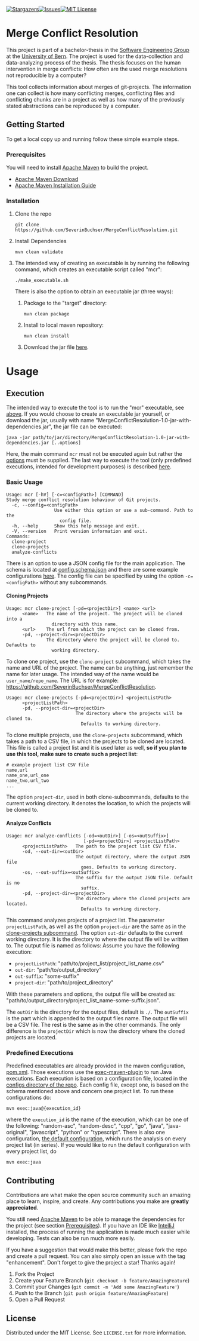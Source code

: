 [![Stargazers][stars-shield]][stars-url][![Issues][issues-shield]][issues-url][![MIT License][license-shield]][license-url]

# Merge Conflict Resolution

This project is part of a bachelor-thesis in the [Software Engineering Group](https://seg.inf.unibe.ch/) at the [University of Bern](https://www.unibe.ch/). The project is used for the data-collection and data-analyzing process of the thesis. The thesis focuses on the human intervention in merge conflicts: How often are the used merge resolutions not reproducible by a computer?

This tool collects information about merges of git-projects. The information one can collect is how many conflicting merges, conflicting files and conflicting chunks are in a project as well as how many of the previously stated abstractions can be reproduced by a computer.



## Getting Started

To get a local copy up and running follow these simple example steps.

### Prerequisites

You will need to install [Apache Maven](https://maven.apache.org/) to build the project.

* [Apache Maven Download](https://maven.apache.org/download.cgi)
* [Apache Maven Installation Guide](https://maven.apache.org/install.html)

### Installation

1. Clone the repo
   ```shell
   git clone https://github.com/SeverinBuchser/MergeConflictResolution.git
   ```

2. Install Dependencies
   ```shell
   mvn clean validate
   ```

3. <a name="make-executable"></a>The intended way of creating an executable is by running the following command, which creates an executable script called "mcr":

   ```shell
   ./make_executable.sh
   ```

   There is also the option to obtain an executable jar (three ways):

   1. Package to the "target" directory:

       ```shell
       mvn clean package
       ```

   2. Install to local maven repository:

       ```shell
       mvn clean install
       ```
   
   3. Download the jar file [here]().

# Usage

## Execution

The intended way to execute the tool is to run the "mcr" executable, see [above](#make-executable). If you would choose to create an executable jar yourself, or download the jar, usually with name "MergeConflictResolution-1.0-jar-with-dependencies.jar", the jar file can be executed:

```shell
java -jar path/to/jar/directory/MergeConflictResolution-1.0-jar-with-dependencies.jar [..options]
```

Here, the main command `mcr` must not be executed again but rather the [options](#basic-usage) must be supplied. The last way to execute the tool (only predefined executions, intended for development purposes) is described [here](#predefined-executions).

### Basic Usage

```shell
Usage: mcr [-hV] [-c=<configPath>] [COMMAND]
Study merge conflict resolution behaviour of Git projects.
  -c, --config=<configPath>
                  Use either this option or use a sub-command. Path to the
                    config file.
  -h, --help      Show this help message and exit.
  -V, --version   Print version information and exit.
Commands:
  clone-project
  clone-projects
  analyze-conflicts
```

There is an option to use a JSON config file for the main application. The schema is located at [config.schema.json](https://github.com/SeverinBuchser/MergeConflictResolution/blob/master/src/main/resources/config.schema.json) and there are some example configurations [here](https://github.com/SeverinBuchser/MergeConflictResolution/tree/master/configs). The config file can be specified by using the option `-c=<configPath>` without any subcommands.

#### Cloning Projects

<a name="clone-project"></a>

```shell
Usage: mcr clone-project [-pd=<projectDir>] <name> <url>
      <name>   The name of the project. The project will be cloned into a
                 directory with this name.
      <url>    The url from which the project can be cloned from.
      -pd, --project-dir=<projectDir>
               The directory where the project will be cloned to. Defaults to
                 working directory.
```

To clone one project, use the `clone-project` subcommand, which takes the name and URL of the project. The name can be anything, just remember the name for later usage. The intended way of the name would be `user_name/repo_name`. The URL is for example: https://github.com/SeverinBuchser/MergeConflictResolution.

<a name="clone-projects"></a>

```shell
Usage: mcr clone-projects [-pd=<projectDir>] <projectListPath>
      <projectListPath>
      -pd, --project-dir=<projectDir>
                          The directory where the projects will be cloned to.
                            Defaults to working directory.
```

To clone multiple projects, use the `clone-projects` subcommand, which takes a path to a CSV file, in which the projects to be cloned are located. This file is called a project list and it is used later as well, **so if you plan to use this tool, make sure to create such a project list**:

```
# example project list CSV file
name,url
name_one,url_one
name_two,url_two
...
```

The option `project-dir`, used in both clone-subcommands, defaults to the current working directory. It denotes the location, to which the projects will be cloned to.

#### Analyze Conflicts

```shell
Usage: mcr analyze-conflicts [-od=<outDir>] [-os=<outSuffix>]
                             [-pd=<projectDir>] <projectListPath>
      <projectListPath>   The path to the project list CSV file.
      -od, --out-dir=<outDir>
                          The output directory, where the output JSON file
                            goes. Defaults to working directory.
      -os, --out-suffix=<outSuffix>
                          The suffix for the output JSON file. Default is no
                            suffix.
      -pd, --project-dir=<projectDir>
                          The directory where the cloned projects are located.
                            Defaults to working directory.
```

This command analyzes projects of a project list. The parameter `projectListPath`, as well as the option `project-dir` are the same as in the [clone-projects subcommand](#clone-projects). The option `out-dir` defaults to the current working directory. It is the directory to where the output file will be written to. The output file is named as follows: Assume you have the following execution:

- `projectListPath`: "path/to/project_list/project_list_name.csv"
- `out-dir`: "path/to/output_directory"
- `out-suffix`: "some-suffix"
- `project-dir`: "path/to/project_directory"

With these parameters and options, the output file will be created as: "path/to/output_directory/project_list_name-some-suffix.json".

The `outDir` is the directory for the output files, default is `./`. The `outSuffix` is the part which is appended to the output files name. The output file will be a CSV file. The rest is the same as in the other commands. The only difference is the `projectDir` which is now the directory where the cloned projects are located.

### Predefined Executions

Predefined executables are already provided in the maven configuration, [pom.xml](https://github.com/SeverinBuchser/MergeConflictResolution/blob/master/pom.xml). Those executions use the [exec-maven-plugin](https://www.mojohaus.org/exec-maven-plugin/) to run Java executions. Each execution is based on a configuration file, located in the [configs directory of the repo](https://github.com/SeverinBuchser/MergeConflictResolution/tree/master/configs). Each config file, except one, is based on the schema mentioned above and concern one project list. To run these configurations do:

```shell
mvn exec:java@{execution_id}
```
where the `execution_id` is the name of the execution, which can be one of the following: "random-asc", "random-desc", "cpp", "go", "java", "java-original", "javascript", "python" or "typescript". There is also one configuration, [the default configuration](https://github.com/SeverinBuchser/MergeConflictResolution/blob/master/configs/config.json), which runs the analysis on every project list (in series). If you would like to run the default configuration with every project list, do

```shell
mvn exec:java
```


## Contributing

Contributions are what make the open source community such an amazing place to learn, inspire, and create. Any contributions you make are **greatly appreciated**.

You still need [Apache Maven](https://maven.apache.org/) to be able to manage the dependencies for the project (see section <a href="#prerequisites">Prerequisites</a>). If you have an IDE like [IntelliJ](https://www.jetbrains.com/idea/) installed, the process of running the application is made much easier while developing. Tests can also be run much more easily.

If you have a suggestion that would make this better, please fork the repo and create a pull request. You can also simply open an issue with the tag "enhancement".
Don't forget to give the project a star! Thanks again!

1. Fork the Project
2. Create your Feature Branch (`git checkout -b feature/AmazingFeature`)
3. Commit your Changes (`git commit -m 'Add some AmazingFeature'`)
4. Push to the Branch (`git push origin feature/AmazingFeature`)
5. Open a Pull Request



## License

Distributed under the MIT License. See `LICENSE.txt` for more information.

[stars-shield]: https://img.shields.io/github/stars/SeverinBuchser/MergeConflictResolution.svg?style=for-the-badge
[stars-url]: https://github.com/SeverinBuchser/MergeConflictResolution/stargazers
[issues-shield]: https://img.shields.io/github/issues/SeverinBuchser/MergeConflictResolution.svg?style=for-the-badge
[issues-url]: https://github.com/SeverinBuchser/MergeConflictResolution/issues
[license-shield]: https://img.shields.io/github/license/SeverinBuchser/MergeConflictResolution.svg?style=for-the-badge
[license-url]: https://github.com/SeverinBuchser/MergeConflictResolution/blob/master/LICENSE.txt